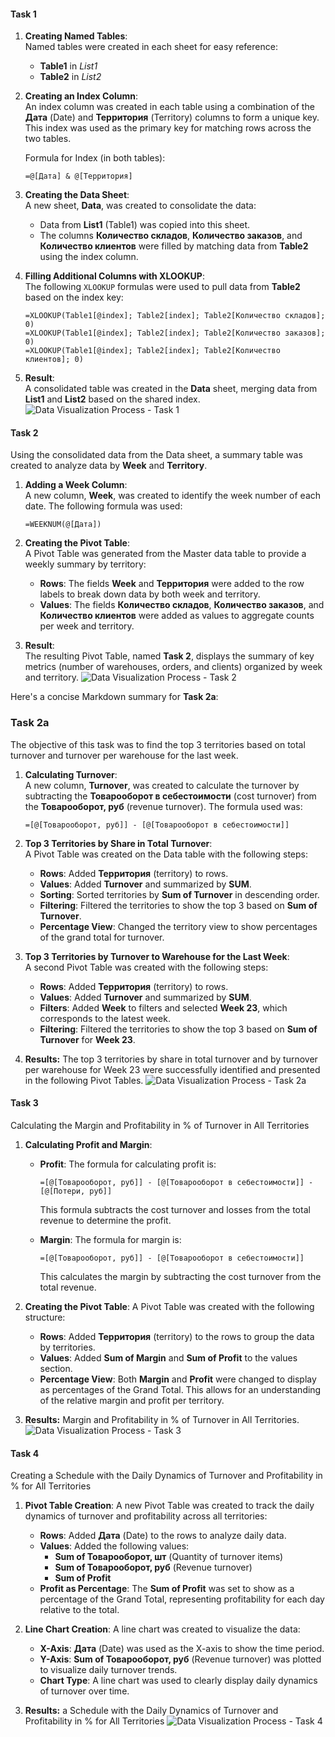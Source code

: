 
#### Task 1
1. **Creating Named Tables**:  
   Named tables were created in each sheet for easy reference:
   - **Table1** in *List1*
   - **Table2** in *List2*

2. **Creating an Index Column**:  
   An index column was created in each table using a combination of the **Дата** (Date) and **Территория** (Territory) columns to form a unique key. This index was used as the primary key for matching rows across the two tables.

   Formula for Index (in both tables):
   ```excel
   =@[Дата] & @[Территория]
   ```

3. **Creating the Data Sheet**:  
   A new sheet, **Data**, was created to consolidate the data:
   - Data from **List1** (Table1) was copied into this sheet.
   - The columns **Количество складов**, **Количество заказов**, and **Количество клиентов** were filled by matching data from **Table2** using the index column.

4. **Filling Additional Columns with XLOOKUP**:  
   The following `XLOOKUP` formulas were used to pull data from **Table2** based on the index key:
   
   ```excel
   =XLOOKUP(Table1[@index]; Table2[index]; Table2[Количество складов]; 0)
   =XLOOKUP(Table1[@index]; Table2[index]; Table2[Количество заказов]; 0)
   =XLOOKUP(Table1[@index]; Table2[index]; Table2[Количество клиентов]; 0)
   ```

5. **Result**:  
   A consolidated table was created in the **Data** sheet, merging data from **List1** and **List2** based on the shared index.
   ![Data Visualization Process - Task 1](task1.png)


#### Task 2
Using the consolidated data from the Data sheet, a summary table was created to analyze data by **Week** and **Territory**.

1. **Adding a Week Column**:  
   A new column, **Week**, was created to identify the week number of each date. The following formula was used:
   ```excel
   =WEEKNUM(@[Дата])
   ```

2. **Creating the Pivot Table**:  
   A Pivot Table was generated from the Master data table to provide a weekly summary by territory:
   - **Rows**: The fields **Week** and **Территория** were added to the row labels to break down data by both week and territory.
   - **Values**: The fields **Количество складов**, **Количество заказов**, and **Количество клиентов** were added as values to aggregate counts per week and territory.

3. **Result**:  
   The resulting Pivot Table, named **Task 2**, displays the summary of key metrics (number of warehouses, orders, and clients) organized by week and territory.
   ![Data Visualization Process - Task 2](task2.png)

Here's a concise Markdown summary for **Task 2a**:


### Task 2a

The objective of this task was to find the top 3 territories based on total turnover and turnover per warehouse for the last week.

1. **Calculating Turnover**:  
   A new column, **Turnover**, was created to calculate the turnover by subtracting the **Товарооборот в себестоимости** (cost turnover) from the **Товарооборот, руб** (revenue turnover). The formula used was:
   ```excel
   =[@[Товарооборот, руб]] - [@[Товарооборот в себестоимости]]
   ```

2. **Top 3 Territories by Share in Total Turnover**:  
   A Pivot Table was created on the Data table with the following steps:
   - **Rows**: Added **Территория** (territory) to rows.
   - **Values**: Added **Turnover** and summarized by **SUM**.
   - **Sorting**: Sorted territories by **Sum of Turnover** in descending order.
   - **Filtering**: Filtered the territories to show the top 3 based on **Sum of Turnover**.
   - **Percentage View**: Changed the territory view to show percentages of the grand total for turnover.

3. **Top 3 Territories by Turnover to Warehouse for the Last Week**:  
   A second Pivot Table was created with the following steps:
   - **Rows**: Added **Территория** (territory) to rows.
   - **Values**: Added **Turnover** and summarized by **SUM**.
   - **Filters**: Added **Week** to filters and selected **Week 23**, which corresponds to the latest week.
   - **Filtering**: Filtered the territories to show the top 3 based on **Sum of Turnover** for **Week 23**.

4. **Results:**
   The top 3 territories by share in total turnover and by turnover per warehouse for Week 23 were successfully identified and presented in the following Pivot Tables.
   ![Data Visualization Process - Task 2a](task2a.png)


#### Task 3
Calculating the Margin and Profitability in % of Turnover in All Territories

1. **Calculating Profit and Margin**:
   - **Profit**: The formula for calculating profit is:
     ```excel
     =[@[Товарооборот, руб]] - [@[Товарооборот в себестоимости]] - [@[Потери, руб]]
     ```
     This formula subtracts the cost turnover and losses from the total revenue to determine the profit.
     
   - **Margin**: The formula for margin is:
     ```excel
     =[@[Товарооборот, руб]] - [@[Товарооборот в себестоимости]]
     ```
     This calculates the margin by subtracting the cost turnover from the total revenue.

2. **Creating the Pivot Table**:
   A Pivot Table was created with the following structure:
   - **Rows**: Added **Территория** (territory) to the rows to group the data by territories.
   - **Values**: Added **Sum of Margin** and **Sum of Profit** to the values section.
   - **Percentage View**: Both **Margin** and **Profit** were changed to display as percentages of the Grand Total. This allows for an understanding of the relative margin and profit per territory.

3. **Results:**
   Margin and Profitability in % of Turnover in All Territories.
   ![Data Visualization Process - Task 3](task3.png)


#### Task 4
Creating a Schedule with the Daily Dynamics of Turnover and Profitability in % for All Territories

1. **Pivot Table Creation**:
   A new Pivot Table was created to track the daily dynamics of turnover and profitability across all territories:
   - **Rows**: Added **Дата** (Date) to the rows to analyze daily data.
   - **Values**: Added the following values:
     - **Sum of Товарооборот, шт** (Quantity of turnover items)
     - **Sum of Товарооборот, руб** (Revenue turnover)
     - **Sum of Profit**
   - **Profit as Percentage**: The **Sum of Profit** was set to show as a percentage of the Grand Total, representing profitability for each day relative to the total.

2. **Line Chart Creation**:
   A line chart was created to visualize the data:
   - **X-Axis**: **Дата** (Date) was used as the X-axis to show the time period.
   - **Y-Axis**: **Sum of Товарооборот, руб** (Revenue turnover) was plotted to visualize daily turnover trends.
   - **Chart Type**: A line chart was used to clearly display daily dynamics of turnover over time.

3. **Results:**
   a Schedule with the Daily Dynamics of Turnover and Profitability in % for All Territories
   ![Data Visualization Process - Task 4](task4.png)


